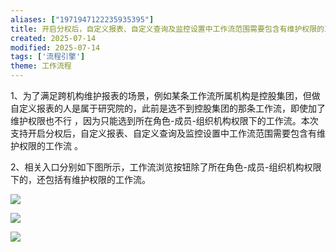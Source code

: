 ```yaml
---
aliases: ["1971947122235935395"]
title: 开启分权后，自定义报表、自定义查询及监控设置中工作流范围需要包含有维护权限的工作流
created: 2025-07-14
modified: 2025-07-14
tags: ['流程引擎']
theme: 工作流程
---
```


1、为了满足跨机构维护报表的场景，例如某条工作流所属机构是控股集团，但做自定义报表的人是属于研究院的，此前是选不到控股集团的那条工作流，即使加了维护权限也不行 ，因为只能选到所在角色-成员-组织机构权限下的工作流。本次支持开启分权后，自定义报表、自定义查询及监控设置中工作流范围需要包含有维护权限的工作流 。

2、相关入口分别如下图所示，工作流浏览按钮除了所在角色-成员-组织机构权限下的，还包括有维护权限的工作流。

![](46dd08de358bb9f22afad6a1641f70b1.jpg)

![](febc7e4463bbe4f5ec8c9067aec89c49.jpg)

![](dbd3a2bd6360681390da721488766829.jpg)